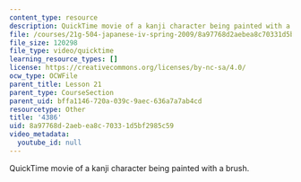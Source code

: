 ```yaml
---
content_type: resource
description: QuickTime movie of a kanji character being painted with a brush.
file: /courses/21g-504-japanese-iv-spring-2009/8a97768d2aebea8c70331d5bf2985c59_4386.mov
file_size: 120298
file_type: video/quicktime
learning_resource_types: []
license: https://creativecommons.org/licenses/by-nc-sa/4.0/
ocw_type: OCWFile
parent_title: Lesson 21
parent_type: CourseSection
parent_uid: bffa1146-720a-039c-9aec-636a7a7ab4cd
resourcetype: Other
title: '4386'
uid: 8a97768d-2aeb-ea8c-7033-1d5bf2985c59
video_metadata:
  youtube_id: null
---
```

QuickTime movie of a kanji character being painted with a brush.